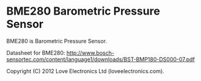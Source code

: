 # BME280 Barometric Pressure Sensor

BME280 is Barometric Pressure Sensor.

Datasheet for BME280:
 http://www.bosch-sensortec.com/content/language1/downloads/BST-BMP180-DS000-07.pdf

Copyright (C) 2012 Love Electronics Ltd (loveelectronics.com).
